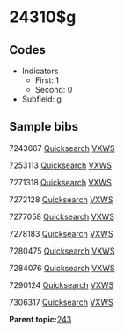 # 24310$g

## Codes

-   Indicators
    -   First: 1
    -   Second: 0
-   Subfield: g

## Sample bibs

7243667 [Quicksearch](https://search.library.yale.edu/catalog/7243667) [VXWS](http://prodorbis.library.yale.edu:7014/vxws/GetHoldingsService?bibId=7243667)

7253113 [Quicksearch](https://search.library.yale.edu/catalog/7253113) [VXWS](http://prodorbis.library.yale.edu:7014/vxws/GetHoldingsService?bibId=7253113)

7271318 [Quicksearch](https://search.library.yale.edu/catalog/7271318) [VXWS](http://prodorbis.library.yale.edu:7014/vxws/GetHoldingsService?bibId=7271318)

7272128 [Quicksearch](https://search.library.yale.edu/catalog/7272128) [VXWS](http://prodorbis.library.yale.edu:7014/vxws/GetHoldingsService?bibId=7272128)

7277058 [Quicksearch](https://search.library.yale.edu/catalog/7277058) [VXWS](http://prodorbis.library.yale.edu:7014/vxws/GetHoldingsService?bibId=7277058)

7278183 [Quicksearch](https://search.library.yale.edu/catalog/7278183) [VXWS](http://prodorbis.library.yale.edu:7014/vxws/GetHoldingsService?bibId=7278183)

7280475 [Quicksearch](https://search.library.yale.edu/catalog/7280475) [VXWS](http://prodorbis.library.yale.edu:7014/vxws/GetHoldingsService?bibId=7280475)

7284076 [Quicksearch](https://search.library.yale.edu/catalog/7284076) [VXWS](http://prodorbis.library.yale.edu:7014/vxws/GetHoldingsService?bibId=7284076)

7290124 [Quicksearch](https://search.library.yale.edu/catalog/7290124) [VXWS](http://prodorbis.library.yale.edu:7014/vxws/GetHoldingsService?bibId=7290124)

7306317 [Quicksearch](https://search.library.yale.edu/catalog/7306317) [VXWS](http://prodorbis.library.yale.edu:7014/vxws/GetHoldingsService?bibId=7306317)

**Parent topic:**[243](../../tags/243/243.md)

